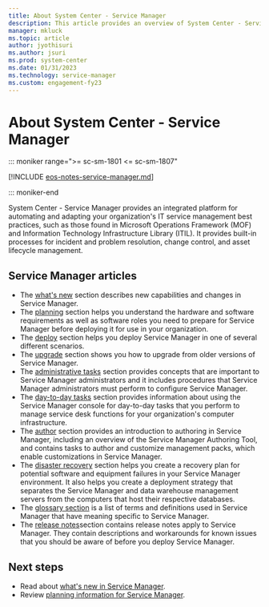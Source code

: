 ```yaml
---
title: About System Center - Service Manager
description: This article provides an overview of System Center - Service Manager.
manager: mkluck
ms.topic: article
author: jyothisuri
ms.author: jsuri
ms.prod: system-center
ms.date: 01/31/2023
ms.technology: service-manager
ms.custom: engagement-fy23
---
```


# About System Center - Service Manager

::: moniker range=">= sc-sm-1801 <= sc-sm-1807"

[!INCLUDE [eos-notes-service-manager.md](../includes/eos-notes-service-manager.md)]

::: moniker-end

System Center - Service Manager provides an integrated platform for automating and adapting your organization's IT service management best practices, such as those found in Microsoft Operations Framework (MOF) and Information Technology Infrastructure Library (ITIL). It provides built-in processes for incident and problem resolution, change control, and asset lifecycle management.

## Service Manager articles

- The [what's new](whats-new-in-sm.md) section describes new capabilities and changes in Service Manager.
- The [planning](plan-sm.md) section helps you understand the hardware and software requirements as well as software roles you need to prepare for Service Manager before deploying it for use in your organization.
- The [deploy](deploy-sm.md) section helps you deploy Service Manager in one of several different scenarios.
- The [upgrade](upgrade-service-manager.md) section shows you how to upgrade from older versions of Service Manager.
- The [administrative tasks](management-packs.md) section provides concepts that are important to Service Manager administrators and it includes procedures that Service Manager administrators must perform to configure Service Manager.
- The [day-to-day tasks](work-mps-console.md) section provides information about using the Service Manager console for day-to-day tasks that you perform to manage service desk functions for your organization's computer infrastructure.
- The [author](author-with-sm.md) section provides an introduction to authoring in Service Manager, including an overview of the Service Manager Authoring Tool, and contains tasks to author and customize management packs, which enable customizations in Service Manager.  
- The [disaster recovery](disaster-recovery.md) section helps you create a recovery plan for potential software and equipment failures in your Service Manager environment. It also helps you create a deployment strategy that separates the Service Manager and data warehouse management servers from the computers that host their respective databases.
- The [glossary section](glossary.md) is a list of terms and definitions used in Service Manager that have meaning specific to Service Manager.
- The [release notes](release-notes-sm.md)section contains release notes apply to Service Manager. They contain descriptions and workarounds for known issues that you should be aware of before you deploy Service Manager.

## Next steps

- Read about [what's new in Service Manager](whats-new-in-sm.md).
- Review [planning information for Service Manager](plan-sm.md).
